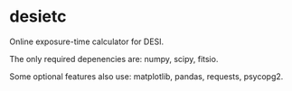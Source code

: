 # desietc

Online exposure-time calculator for DESI.

The only required depenencies are: numpy, scipy, fitsio.

Some optional features also use: matplotlib, pandas, requests, psycopg2.
